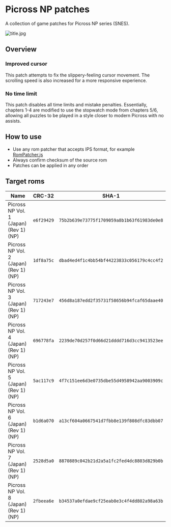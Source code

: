 # Picross NP patches

A collection of game patches for Picross NP series (SNES).

![title.jpg](https://raw.githubusercontent.com/jakubito/picross-np-patches/master/public/title.png)

## Overview

### Improved cursor

This patch attempts to fix the slippery-feeling cursor movement. The scrolling speed is also increased for a more responsive experience.

### No time limit

This patch disables all time limits and mistake penalties. Essentially, chapters 1-4 are modified to use the stopwatch mode from chapters 5/6, allowing all puzzles to be played in a style closer to modern Picross with no assists.

## How to use

- Use any rom patcher that accepts IPS format, for example [RomPatcher.js](https://www.marcrobledo.com/RomPatcher.js/)
- Always confirm checksum of the source rom
- Patches can be applied in any order

## Target roms

| Name | CRC-32 | SHA-1 |
| --- | --- | --- |
| Picross NP Vol. 1 (Japan) (Rev 1) (NP) | `e6f29429` | `75b2b639e73775f1709059a8b1b63f61983de0e8` |
| Picross NP Vol. 2 (Japan) (Rev 1) (NP) | `1df8a75c` | `dbad4ed4f1c4bb54bf44223833c056179c4cc4f2` |
| Picross NP Vol. 3 (Japan) (Rev 1) (NP) | `717243e7` | `456d8a187edd2f35731f58656b94fcaf65daae40` |
| Picross NP Vol. 4 (Japan) (Rev 1) (NP) | `696778fa` | `2239de70d257f0d66d21dddd716d3cc9413523ee` |
| Picross NP Vol. 5 (Japan) (Rev 1) (NP) | `5ac117c9` | `4f7c151ee6d3e0735dbe55d4958942aa9003909c` |
| Picross NP Vol. 6 (Japan) (Rev 1) (NP) | `b1d6a070` | `a13cf604a0667541d7fbb8e139f808dfc83dbb07` |
| Picross NP Vol. 7 (Japan) (Rev 1) (NP) | `2528d5a0` | `8870889c042b21d2a5a1fc2fed4dc8803d829b0b` |
| Picross NP Vol. 8 (Japan) (Rev 1) (NP) | `2fbeea6e` | `b34537a0efdae9cf25eab0e3c4f4dd802a98a63b` |
